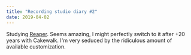 ```yaml
---
title: "Recording studio diary #2"
date: 2019-04-02
---
```


Studying [Reaper](https://www.reaper.fm/). Seems amazing, I might perfectly switch to it after +20 years with Cakewalk. I'm very seduced by the ridiculous amount of available customization.